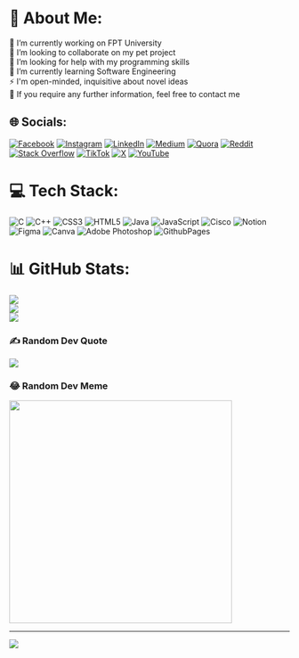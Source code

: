 # 💫 About Me:
🔭 I’m currently working on FPT University<br>👯 I’m looking to collaborate on my pet project<br>🤝 I’m looking for help with my programming skills<br>🌱 I’m currently learning Software Engineering<br>⚡ I'm open-minded, inquisitive about novel ideas<br>💬 If you require any further information, feel free to contact me


## 🌐 Socials:
[![Facebook](https://img.shields.io/badge/Facebook-%231877F2.svg?logo=Facebook&logoColor=white)](https://facebook.com/bernie.truongtq) [![Instagram](https://img.shields.io/badge/Instagram-%23E4405F.svg?logo=Instagram&logoColor=white)](https://instagram.com/hello.iamtruong) [![LinkedIn](https://img.shields.io/badge/LinkedIn-%230077B5.svg?logo=linkedin&logoColor=white)](https://linkedin.com/in/bernie-truongtq) [![Medium](https://img.shields.io/badge/Medium-12100E?logo=medium&logoColor=white)](https://medium.com/@bernie-truong) [![Quora](https://img.shields.io/badge/Quora-%23B92B27.svg?logo=Quora&logoColor=white)](https://quora.com/profile/Bernie-Truong) [![Reddit](https://img.shields.io/badge/Reddit-%23FF4500.svg?logo=Reddit&logoColor=white)](https://reddit.com/user/Technical-Risk6361) [![Stack Overflow](https://img.shields.io/badge/-Stackoverflow-FE7A16?logo=stack-overflow&logoColor=white)](https://stackoverflow.com/users/21281975) [![TikTok](https://img.shields.io/badge/TikTok-%23000000.svg?logo=TikTok&logoColor=white)](https://tiktok.com/@bernie.truongtq) [![X](https://img.shields.io/badge/X-black.svg?logo=X&logoColor=white)](https://x.com/bernie_truong) [![YouTube](https://img.shields.io/badge/YouTube-%23FF0000.svg?logo=YouTube&logoColor=white)](https://youtube.com/@UCU5ciZySXakPtqqBsdXfnEQ) 

# 💻 Tech Stack:
![C](https://img.shields.io/badge/c-%2300599C.svg?style=for-the-badge&logo=c&logoColor=white) ![C++](https://img.shields.io/badge/c++-%2300599C.svg?style=for-the-badge&logo=c%2B%2B&logoColor=white) ![CSS3](https://img.shields.io/badge/css3-%231572B6.svg?style=for-the-badge&logo=css3&logoColor=white) ![HTML5](https://img.shields.io/badge/html5-%23E34F26.svg?style=for-the-badge&logo=html5&logoColor=white) ![Java](https://img.shields.io/badge/java-%23ED8B00.svg?style=for-the-badge&logo=openjdk&logoColor=white) ![JavaScript](https://img.shields.io/badge/javascript-%23323330.svg?style=for-the-badge&logo=javascript&logoColor=%23F7DF1E) ![Cisco](https://img.shields.io/badge/cisco-%23049fd9.svg?style=for-the-badge&logo=cisco&logoColor=black) ![Notion](https://img.shields.io/badge/Notion-%23000000.svg?style=for-the-badge&logo=notion&logoColor=white) ![Figma](https://img.shields.io/badge/figma-%23F24E1E.svg?style=for-the-badge&logo=figma&logoColor=white) ![Canva](https://img.shields.io/badge/Canva-%2300C4CC.svg?style=for-the-badge&logo=Canva&logoColor=white) ![Adobe Photoshop](https://img.shields.io/badge/adobe%20photoshop-%2331A8FF.svg?style=for-the-badge&logo=adobe%20photoshop&logoColor=white) ![GithubPages](https://img.shields.io/badge/github%20pages-121013?style=for-the-badge&logo=github&logoColor=white)
# 📊 GitHub Stats:
![](https://github-readme-stats.vercel.app/api?username=i-am-truong&theme=tokyonight&hide_border=false&include_all_commits=true&count_private=true)<br/>
![](https://github-readme-streak-stats.herokuapp.com/?user=i-am-truong&theme=tokyonight&hide_border=false)<br/>
![](https://github-readme-stats.vercel.app/api/top-langs/?username=i-am-truong&theme=tokyonight&hide_border=false&include_all_commits=true&count_private=true&layout=compact)

### ✍️ Random Dev Quote
![](https://quotes-github-readme.vercel.app/api?type=horizontal&theme=tokyonight)

### 😂 Random Dev Meme
<img src='https://randommeme-five.vercel.app/' style="height: 400px;"/>

---
[![](https://visitcount.itsvg.in/api?id=i-am-truong&icon=0&color=3)](https://visitcount.itsvg.in)

<!-- Proudly created with GPRM ( https://gprm.itsvg.in ) -->
